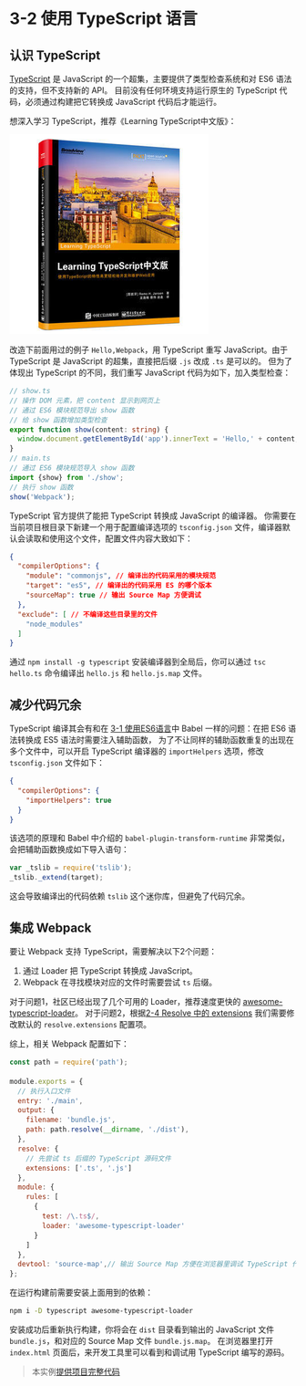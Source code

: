 3-2 使用 TypeScript 语言
====================

认识 TypeScript
-------------

[TypeScript](http://www.typescriptlang.org) 是 JavaScript 的一个超集，主要提供了类型检查系统和对 ES6 语法的支持，但不支持新的 API。 目前没有任何环境支持运行原生的 TypeScript 代码，必须通过构建把它转换成 JavaScript 代码后才能运行。

想深入学习 TypeScript，推荐《Learning TypeScript中文版》：

[![](img/59994fb3N86192622.jpg)](http://union-click.jd.com/jdc?d=R5StrZ)

改造下前面用过的例子 `Hello,Webpack`，用 TypeScript 重写 JavaScript。由于 TypeScript 是 JavaScript 的超集，直接把后缀 `.js` 改成 `.ts` 是可以的。 但为了体现出 TypeScript 的不同，我们重写 JavaScript 代码为如下，加入类型检查：

```typescript
// show.ts
// 操作 DOM 元素，把 content 显示到网页上
// 通过 ES6 模块规范导出 show 函数
// 给 show 函数增加类型检查 
export function show(content: string) {
  window.document.getElementById('app').innerText = 'Hello,' + content;
}
// main.ts
// 通过 ES6 模块规范导入 show 函数
import {show} from './show';
// 执行 show 函数
show('Webpack');

```

TypeScript 官方提供了能把 TypeScript 转换成 JavaScript 的编译器。 你需要在当前项目根目录下新建一个用于配置编译选项的 `tsconfig.json` 文件，编译器默认会读取和使用这个文件，配置文件内容大致如下：

```json
{
  "compilerOptions": {
    "module": "commonjs", // 编译出的代码采用的模块规范
    "target": "es5", // 编译出的代码采用 ES 的哪个版本
    "sourceMap": true // 输出 Source Map 方便调试
  },
  "exclude": [ // 不编译这些目录里的文件
    "node_modules"
  ]
}

```

通过 `npm install -g typescript` 安装编译器到全局后，你可以通过 `tsc hello.ts` 命令编译出 `hello.js` 和 `hello.js.map` 文件。

减少代码冗余
------

TypeScript 编译其会有和在 [3-1 使用ES6语言](3-1使用ES6语言.html)中 Babel 一样的问题：在把 ES6 语法转换成 ES5 语法时需要注入辅助函数， 为了不让同样的辅助函数重复的出现在多个文件中，可以开启 TypeScript 编译器的 `importHelpers` 选项，修改 `tsconfig.json` 文件如下：

```json
{
  "compilerOptions": {
    "importHelpers": true
  }
}

```

该选项的原理和 Babel 中介绍的 `babel-plugin-transform-runtime` 非常类似，会把辅助函数换成如下导入语句：

```js
var _tslib = require('tslib');
_tslib._extend(target);

```

这会导致编译出的代码依赖 `tslib` 这个迷你库，但避免了代码冗余。

集成 Webpack
----------

要让 Webpack 支持 TypeScript，需要解决以下2个问题：

1.  通过 Loader 把 TypeScript 转换成 JavaScript。
2.  Webpack 在寻找模块对应的文件时需要尝试 `ts` 后缀。

对于问题1，社区已经出现了几个可用的 Loader，推荐速度更快的 [awesome-typescript-loader](https://github.com/s-panferov/awesome-typescript-loader)。 对于问题2，根据[2-4 Resolve 中的 extensions](../2配置/2-4Resolve.html#extensions) 我们需要修改默认的 `resolve.extensions` 配置项。

综上，相关 Webpack 配置如下：

```js
const path = require('path');

module.exports = {
  // 执行入口文件
  entry: './main',
  output: {
    filename: 'bundle.js',
    path: path.resolve(__dirname, './dist'),
  },
  resolve: {
    // 先尝试 ts 后缀的 TypeScript 源码文件
    extensions: ['.ts', '.js'] 
  },
  module: {
    rules: [
      {
        test: /\.ts$/,
        loader: 'awesome-typescript-loader'
      }
    ]
  },
  devtool: 'source-map',// 输出 Source Map 方便在浏览器里调试 TypeScript 代码
};

```

在运行构建前需要安装上面用到的依赖：

```bash
npm i -D typescript awesome-typescript-loader

```

安装成功后重新执行构建，你将会在 `dist` 目录看到输出的 JavaScript 文件 `bundle.js`，和对应的 Source Map 文件 `bundle.js.map`。 在浏览器里打开 `index.html` 页面后，来开发工具里可以看到和调试用 TypeScript 编写的源码。

> 本实例<a href="../zip/3-2使用TypeScript语言.zip" target="_blank">提供项目完整代码</a>
